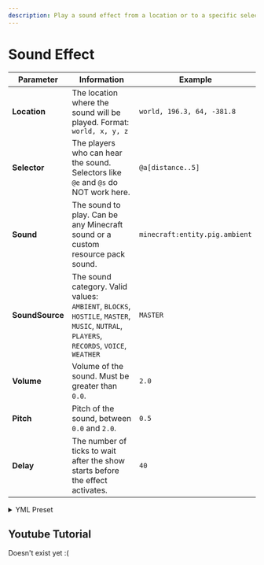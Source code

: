 ```yaml
---
description: Play a sound effect from a location or to a specific selection of players.
---
```


# Sound Effect

| Parameter       | Information                                                                                                                                   | Example                        |
|-----------------|-----------------------------------------------------------------------------------------------------------------------------------------------|--------------------------------|
| **Location**    | The location where the sound will be played. Format: <br />`world, x, y, z`                                                                   | `world, 196.3, 64, -381.8`     |
| **Selector**    | The players who can hear the sound. Selectors like `@e` and `@s` do NOT work here.                                                            | `@a[distance..5]`              |
| **Sound**       | The sound to play. Can be any Minecraft sound or a custom resource pack sound.                                                                | `minecraft:entity.pig.ambient` |
| **SoundSource** | The sound category. Valid values: <br />`AMBIENT`, `BLOCKS`, `HOSTILE`, `MASTER`, `MUSIC`, `NUTRAL`, `PLAYERS`, `RECORDS`, `VOICE`, `WEATHER` | `MASTER`                       |
| **Volume**      | Volume of the sound. Must be greater than `0.0`.                                                                                              | `2.0`                          |
| **Pitch**       | Pitch of the sound, between `0.0` and `2.0`.                                                                                                  | `0.5`                          |
| **Delay**       | The number of ticks to wait after the show starts before the effect activates.                                                                | `40`                           |

<details>
<summary>YML Preset</summary>

```yaml
'1':
  Type: SOUND_EFFECT
  Location: world, 0, 0, 0
  Selector: 'null'
  Sound: minecraft:entity.pig.ambient
  SoundSource: AMBIENT
  Volume: 1.0
  Pitch: 1.0
  Delay: 0
```

</details>

## Youtube Tutorial

Doesn't exist yet :(